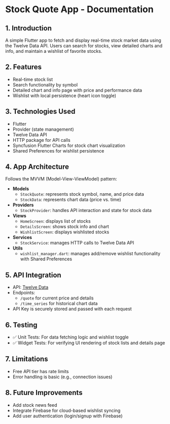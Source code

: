 # Stock Quote App - Documentation

## 1. Introduction
A simple Flutter app to fetch and display real-time stock market data using the Twelve Data API. Users can search for stocks, view detailed charts and info, and maintain a wishlist of favorite stocks.

## 2. Features
- Real-time stock list
- Search functionality by symbol
- Detailed chart and info page with price and performance data
- Wishlist with local persistence (heart icon toggle)

## 3. Technologies Used
- Flutter
- Provider (state management)
- Twelve Data API
- HTTP package for API calls
- Syncfusion Flutter Charts for stock chart visualization
- Shared Preferences for wishlist persistence

## 4. App Architecture
Follows the MVVM (Model-View-ViewModel) pattern:
- **Models**
  - `StockQuote`: represents stock symbol, name, and price data
  - `StockData`: represents chart data (price vs. time)
- **Providers**
  - `StockProvider`: handles API interaction and state for stock data
- **Views**
  - `HomeScreen`: displays list of stocks
  - `DetailsScreen`: shows stock info and chart
  - `WishlistScreen`: displays wishlisted stocks
- **Services**
  - `StockService`: manages HTTP calls to Twelve Data API
- **Utils**
  - `wishlist_manager.dart`: manages add/remove wishlist functionality with Shared Preferences

## 5. API Integration
- API: [Twelve Data](https://twelvedata.com/)
- Endpoints:
  - `/quote` for current price and details
  - `/time_series` for historical chart data
- API Key is securely stored and passed with each request

## 6. Testing
- ✅ Unit Tests: For data fetching logic and wishlist toggle
- ✅ Widget Tests: For verifying UI rendering of stock lists and details page

## 7. Limitations
- Free API tier has rate limits
- Error handling is basic (e.g., connection issues)

## 8. Future Improvements
- Add stock news feed
- Integrate Firebase for cloud-based wishlist syncing
- Add user authentication (login/signup with Firebase)

